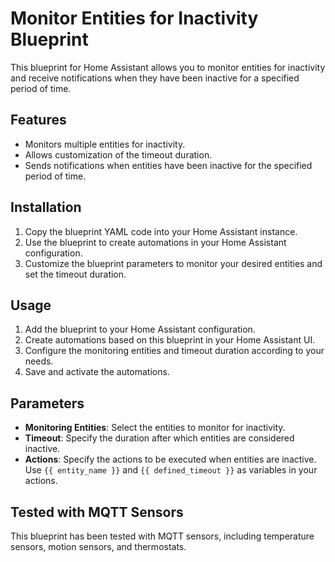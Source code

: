 # Monitor Entities for Inactivity Blueprint

This blueprint for Home Assistant allows you to monitor entities for inactivity and receive notifications when they have been inactive for a specified period of time.

## Features

- Monitors multiple entities for inactivity.
- Allows customization of the timeout duration.
- Sends notifications when entities have been inactive for the specified period of time.

## Installation

1. Copy the blueprint YAML code into your Home Assistant instance.
2. Use the blueprint to create automations in your Home Assistant configuration.
3. Customize the blueprint parameters to monitor your desired entities and set the timeout duration.

## Usage
1. Add the blueprint to your Home Assistant configuration.
2. Create automations based on this blueprint in your Home Assistant UI.
3. Configure the monitoring entities and timeout duration according to your needs.
4. Save and activate the automations.

## Parameters

- **Monitoring Entities**: Select the entities to monitor for inactivity.
- **Timeout**: Specify the duration after which entities are considered inactive.
- **Actions**: Specify the actions to be executed when entities are inactive. Use `{{ entity_name }}` and 
  `{{ defined_timeout }}` as variables in your actions.

## Tested with MQTT Sensors

This blueprint has been tested with MQTT sensors, including temperature sensors, motion sensors, and thermostats.
